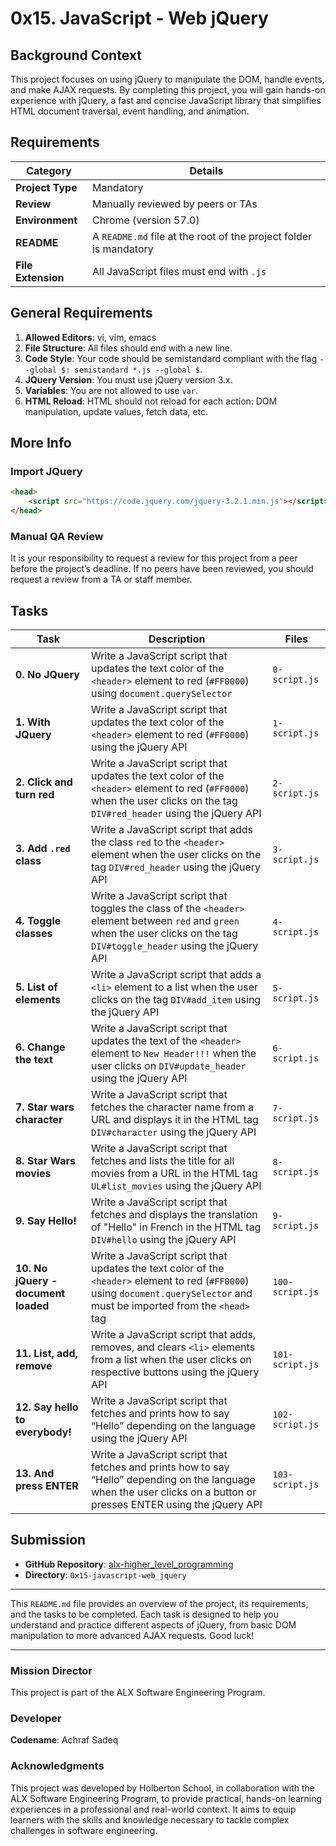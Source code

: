 # 0x15. JavaScript - Web jQuery

## Background Context

This project focuses on using jQuery to manipulate the DOM, handle events, and make AJAX requests. By completing this project, you will gain hands-on experience with jQuery, a fast and concise JavaScript library that simplifies HTML document traversal, event handling, and animation.

## Requirements

| Category         | Details |
|------------------|---------|
| **Project Type** | Mandatory |
| **Review**       | Manually reviewed by peers or TAs |
| **Environment**  | Chrome (version 57.0) |
| **README**       | A `README.md` file at the root of the project folder is mandatory |
| **File Extension** | All JavaScript files must end with `.js` |

## General Requirements

1. **Allowed Editors**: vi, vim, emacs
2. **File Structure**: All files should end with a new line.
3. **Code Style**: Your code should be semistandard compliant with the flag `--global $: semistandard *.js --global $`.
4. **JQuery Version**: You must use jQuery version 3.x.
5. **Variables**: You are not allowed to use `var`.
6. **HTML Reload**: HTML should not reload for each action: DOM manipulation, update values, fetch data, etc.

## More Info

### Import JQuery
```html
<head>
    <script src="https://code.jquery.com/jquery-3.2.1.min.js"></script>
</head>
```

### Manual QA Review
It is your responsibility to request a review for this project from a peer before the project’s deadline. If no peers have been reviewed, you should request a review from a TA or staff member.

## Tasks

| Task                          | Description                                  | Files                         |
|-------------------------------|----------------------------------------------|-------------------------------|
| **0. No JQuery**              | Write a JavaScript script that updates the text color of the `<header>` element to red (`#FF0000`) using `document.querySelector` | `0-script.js` |
| **1. With JQuery**            | Write a JavaScript script that updates the text color of the `<header>` element to red (`#FF0000`) using the jQuery API | `1-script.js` |
| **2. Click and turn red**     | Write a JavaScript script that updates the text color of the `<header>` element to red (`#FF0000`) when the user clicks on the tag `DIV#red_header` using the jQuery API | `2-script.js` |
| **3. Add `.red` class**       | Write a JavaScript script that adds the class `red` to the `<header>` element when the user clicks on the tag `DIV#red_header` using the jQuery API | `3-script.js` |
| **4. Toggle classes**         | Write a JavaScript script that toggles the class of the `<header>` element between `red` and `green` when the user clicks on the tag `DIV#toggle_header` using the jQuery API | `4-script.js` |
| **5. List of elements**      | Write a JavaScript script that adds a `<li>` element to a list when the user clicks on the tag `DIV#add_item` using the jQuery API | `5-script.js` |
| **6. Change the text**        | Write a JavaScript script that updates the text of the `<header>` element to `New Header!!!` when the user clicks on `DIV#update_header` using the jQuery API | `6-script.js` |
| **7. Star wars character**    | Write a JavaScript script that fetches the character name from a URL and displays it in the HTML tag `DIV#character` using the jQuery API | `7-script.js` |
| **8. Star Wars movies**       | Write a JavaScript script that fetches and lists the title for all movies from a URL in the HTML tag `UL#list_movies` using the jQuery API | `8-script.js` |
| **9. Say Hello!**             | Write a JavaScript script that fetches and displays the translation of "Hello" in French in the HTML tag `DIV#hello` using the jQuery API | `9-script.js` |
| **10. No jQuery - document loaded** | Write a JavaScript script that updates the text color of the `<header>` element to red (`#FF0000`) using `document.querySelector` and must be imported from the `<head>` tag | `100-script.js` |
| **11. List, add, remove**     | Write a JavaScript script that adds, removes, and clears `<li>` elements from a list when the user clicks on respective buttons using the jQuery API | `101-script.js` |
| **12. Say hello to everybody!** | Write a JavaScript script that fetches and prints how to say “Hello” depending on the language using the jQuery API | `102-script.js` |
| **13. And press ENTER**       | Write a JavaScript script that fetches and prints how to say “Hello” depending on the language when the user clicks on a button or presses ENTER using the jQuery API | `103-script.js` |

## Submission

- **GitHub Repository**: [alx-higher_level_programming](https://github.com/Achrafsadeq/alx-higher_level_programming)
- **Directory**: `0x15-javascript-web_jquery`

---

This `README.md` file provides an overview of the project, its requirements, and the tasks to be completed. Each task is designed to help you understand and practice different aspects of jQuery, from basic DOM manipulation to more advanced AJAX requests. Good luck!

---

### Mission Director

This project is part of the ALX Software Engineering Program.

### Developer

**Codename**: Achraf Sadeq

### Acknowledgments

This project was developed by Holberton School, in collaboration with the ALX Software Engineering Program, to provide practical, hands-on learning experiences in a professional and real-world context. It aims to equip learners with the skills and knowledge necessary to tackle complex challenges in software engineering.
